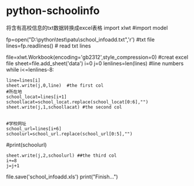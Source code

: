# python-schoolinfo
将含有高校信息的txt数据转换成excel表格
import xlwt #import model

fp=open("D:\\python\\test\patu\\school_infoadd.txt",'r') #txt file
lines=fp.readlines() # read txt lines

file=xlwt.Workbook(encoding='gb2312',style_compression=0) #creat excel file
sheet=file.add_sheet('data')
i=0
j=0
lenlines=len(lines)  #line numbers
while i<=lenlines-8: 
    
    line=lines[i]
    sheet.write(j,0,line)  #the first col
    #所在地
    school_locat=lines[i+1]
    schoollacat=school_locat.replace(school_locat[0:6],"")
    sheet.write(j,1,schoollacat) #the second col
    
    
    #学校网址
    school_url=lines[i+6]
    schoolurl=school_url.replace(school_url[0:5],"")
   #print(schoolurl)
    
    sheet.write(j,2,schoolurl) ##the third col
    i+=8
    j=j+1
    
file.save('school_infoadd.xls') 
print("Finish...")

